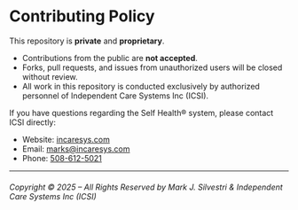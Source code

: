 # Contributing Policy

This repository is **private** and **proprietary**.  

- Contributions from the public are **not accepted**.  
- Forks, pull requests, and issues from unauthorized users will be closed without review.  
- All work in this repository is conducted exclusively by authorized personnel of Independent Care Systems Inc (ICSI).  

If you have questions regarding the Self Health® system, please contact ICSI directly:

- Website: [incaresys.com](https://incaresys.com/)  
- Email: [marks@incaresys.com](mailto:marks@incaresys.com)  
- Phone: [508-612-5021](phoneto:508-612-5021)  

---

###### Copyright © 2025 – All Rights Reserved by Mark J. Silvestri & Independent Care Systems Inc (ICSI)